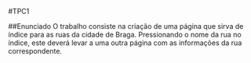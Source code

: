 #TPC1

##Enunciado
O trabalho consiste na criação de uma página que sirva de índice para as ruas da cidade de Braga. Pressionando o nome da rua no índice, este deverá levar a uma outra página com as informações da rua correspondente.